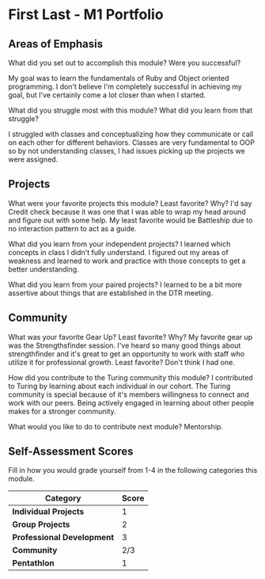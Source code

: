 # First Last - M1 Portfolio

## Areas of Emphasis

What did you set out to accomplish this module? Were you successful?

My goal was to learn the fundamentals of Ruby and Object oriented programming. I don't believe I'm completely successful in achieving my goal, but I've certainly come a lot closer than when I started.

What did you struggle most with this module? What did you learn from that struggle?

I struggled with classes and conceptualizing how they communicate or call on each other for different behaviors. Classes are very fundamental to OOP so by not understanding classes, I had issues picking up the projects we were assigned.

## Projects

What were your favorite projects this module? Least favorite? Why?
I'd say Credit check because it was one that I was able to wrap my head around and figure out with some help. My least favorite would be Battleship due to no interaction pattern to act as a guide.

What did you learn from your independent projects?
I learned which concepts in class I didn't fully understand. I figured out my areas of weakness and learned to work and practice with those concepts to get a better understanding.

What did you learn from your paired projects?
I learned to be a bit more assertive about things that are established in the DTR meeting.

## Community

What was your favorite Gear Up? Least favorite? Why?
My favorite gear up was the Strengthsfinder session. I've heard so many good things about strengthfinder and it's great to get an opportunity to work with staff who utilize it for professional growth. Least favorite? Don't think I had one.

How did you contribute to the Turing community this module?
I contributed to Turing by learning about each individual in our cohort. The Turing community is special because of it's members willingness to connect and work with our peers. Being actively engaged in learning about other people makes for a stronger community.

What would you like to do to contribute next module?
Mentorship.

## Self-Assessment Scores

Fill in how you would grade yourself from 1-4 in the following categories this module.

| Category                     | Score |
| -----------------------------| ----- |
| **Individual Projects**      |   1  |
| **Group Projects**           |   2  |
| **Professional Development** |   3  |
| **Community**                |   2/3  |
| **Pentathlon**               |   1   |
